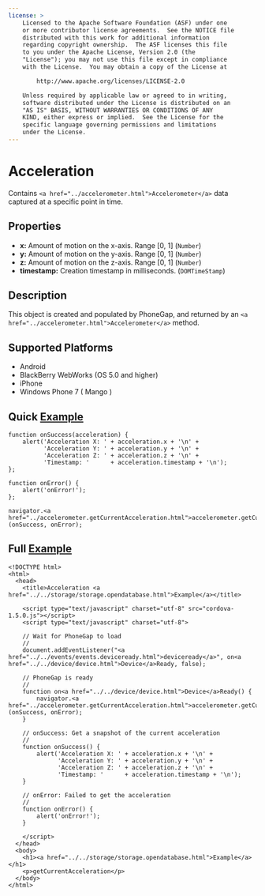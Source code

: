 ```yaml
---
license: >
    Licensed to the Apache Software Foundation (ASF) under one
    or more contributor license agreements.  See the NOTICE file
    distributed with this work for additional information
    regarding copyright ownership.  The ASF licenses this file
    to you under the Apache License, Version 2.0 (the
    "License"); you may not use this file except in compliance
    with the License.  You may obtain a copy of the License at

        http://www.apache.org/licenses/LICENSE-2.0

    Unless required by applicable law or agreed to in writing,
    software distributed under the License is distributed on an
    "AS IS" BASIS, WITHOUT WARRANTIES OR CONDITIONS OF ANY
    KIND, either express or implied.  See the License for the
    specific language governing permissions and limitations
    under the License.
---
```


Acceleration
============

Contains `<a href="../accelerometer.html">Accelerometer</a>` data captured at a specific point in time.

Properties
----------

- __x:__ Amount of motion on the x-axis. Range [0, 1] (`Number`)
- __y:__ Amount of motion on the y-axis. Range [0, 1] (`Number`)
- __z:__ Amount of motion on the z-axis. Range [0, 1] (`Number`)
- __timestamp:__ Creation timestamp in milliseconds. (`DOMTimeStamp`)

Description
-----------

This object is created and populated by PhoneGap, and returned by an `<a href="../accelerometer.html">Accelerometer</a>` method.

Supported Platforms
-------------------

- Android
- BlackBerry WebWorks (OS 5.0 and higher)
- iPhone
- Windows Phone 7 ( Mango )

Quick <a href="../../storage/storage.opendatabase.html">Example</a>
-------------

    function onSuccess(acceleration) {
        alert('Acceleration X: ' + acceleration.x + '\n' +
              'Acceleration Y: ' + acceleration.y + '\n' +
              'Acceleration Z: ' + acceleration.z + '\n' +
              'Timestamp: '      + acceleration.timestamp + '\n');
    };

    function onError() {
        alert('onError!');
    };

    navigator.<a href="../accelerometer.getCurrentAcceleration.html">accelerometer.getCurrentAcceleration</a>(onSuccess, onError);

Full <a href="../../storage/storage.opendatabase.html">Example</a>
------------

    <!DOCTYPE html>
    <html>
      <head>
        <title>Acceleration <a href="../../storage/storage.opendatabase.html">Example</a></title>

        <script type="text/javascript" charset="utf-8" src="cordova-1.5.0.js"></script>
        <script type="text/javascript" charset="utf-8">

        // Wait for PhoneGap to load
        //
        document.addEventListener("<a href="../../events/events.deviceready.html">deviceready</a>", on<a href="../../device/device.html">Device</a>Ready, false);

        // PhoneGap is ready
        //
        function on<a href="../../device/device.html">Device</a>Ready() {
            navigator.<a href="../accelerometer.getCurrentAcceleration.html">accelerometer.getCurrentAcceleration</a>(onSuccess, onError);
        }

        // onSuccess: Get a snapshot of the current acceleration
        //
        function onSuccess() {
            alert('Acceleration X: ' + acceleration.x + '\n' +
                  'Acceleration Y: ' + acceleration.y + '\n' +
                  'Acceleration Z: ' + acceleration.z + '\n' +
                  'Timestamp: '      + acceleration.timestamp + '\n');
        }

        // onError: Failed to get the acceleration
        //
        function onError() {
            alert('onError!');
        }

        </script>
      </head>
      <body>
        <h1><a href="../../storage/storage.opendatabase.html">Example</a></h1>
        <p>getCurrentAcceleration</p>
      </body>
    </html>